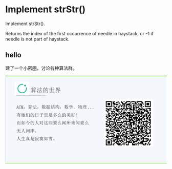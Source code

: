 # Implement strStr() 

Implement strStr().

Returns the index of the first occurrence of needle in haystack, or -1 if needle is not part of haystack.



## hello

建了一个小密圈，讨论各种算法群。  

![小密圈](/images/suanfa_xiaomiquan.jpg)


